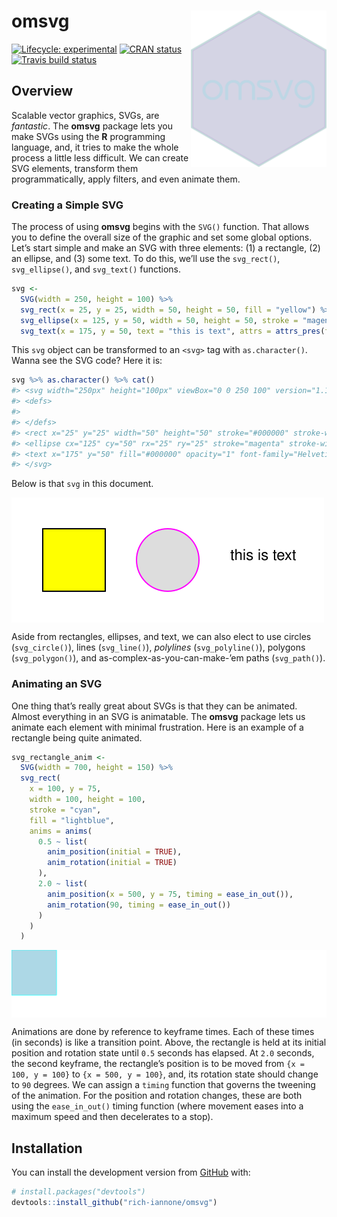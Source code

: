
<!-- README.md is generated from README.Rmd. Please edit that file -->

# omsvg <img src="man/figures/logo.svg" align="right" height="250px" />

<!-- badges: start -->

[![Lifecycle:
experimental](https://img.shields.io/badge/lifecycle-experimental-orange.svg)](https://www.tidyverse.org/lifecycle/#experimental)
[![CRAN
status](https://www.r-pkg.org/badges/version/omsvg)](https://CRAN.R-project.org/package=omsvg)
[![Travis build
status](https://travis-ci.org/rich-iannone/omsvg.svg?branch=master)](https://travis-ci.org/rich-iannone/omsvg)
<!-- badges: end -->

## Overview

Scalable vector graphics, SVGs, are *fantastic*. The **omsvg** package
lets you make SVGs using the **R** programming language, and, it tries
to make the whole process a little less difficult. We can create SVG
elements, transform them programmatically, apply filters, and even
animate them.

### Creating a Simple SVG

The process of using **omsvg** begins with the `SVG()` function. That
allows you to define the overall size of the graphic and set some global
options. Let’s start simple and make an SVG with three elements: (1) a
rectangle, (2) an ellipse, and (3) some text. To do this, we’ll use the
`svg_rect()`, `svg_ellipse()`, and `svg_text()` functions.

``` r
svg <- 
  SVG(width = 250, height = 100) %>%
  svg_rect(x = 25, y = 25, width = 50, height = 50, fill = "yellow") %>%
  svg_ellipse(x = 125, y = 50, width = 50, height = 50, stroke = "magenta") %>%
  svg_text(x = 175, y = 50, text = "this is text", attrs = attrs_pres(font_family = "Helvetica"))
```

This `svg` object can be transformed to an `<svg>` tag with
`as.character()`. Wanna see the SVG code? Here it is:

``` r
svg %>% as.character() %>% cat()
#> <svg width="250px" height="100px" viewBox="0 0 250 100" version="1.1" xmlns="http://www.w3.org/2000/svg" xmlns:xlink="http://www.w3.org/1999/xlink">
#> <defs>
#> 
#> </defs>
#> <rect x="25" y="25" width="50" height="50" stroke="#000000" stroke-width="1" fill="yellow" opacity="1"></rect>
#> <ellipse cx="125" cy="50" rx="25" ry="25" stroke="magenta" stroke-width="1" fill="#DDDDDD" opacity="1"></ellipse>
#> <text x="175" y="50" fill="#000000" opacity="1" font-family="Helvetica">this is text</text>
#> </svg>
```

Below is that `svg` in this document.

<img src="man/figures/example_1.svg" align="center" />

Aside from rectangles, ellipses, and text, we can also elect to use
circles (`svg_circle()`), lines (`svg_line()`), *polylines*
(`svg_polyline()`), polygons (`svg_polygon()`), and
as-complex-as-you-can-make-’em paths (`svg_path()`).

### Animating an SVG

One thing that’s really great about SVGs is that they can be animated.
Almost everything in an SVG is animatable. The **omsvg** package lets us
animate each element with minimal frustration. Here is an example of a
rectangle being quite animated.

``` r
svg_rectangle_anim <- 
  SVG(width = 700, height = 150) %>%
  svg_rect(
    x = 100, y = 75,
    width = 100, height = 100,
    stroke = "cyan",
    fill = "lightblue",
    anims = anims(
      0.5 ~ list(
        anim_position(initial = TRUE),
        anim_rotation(initial = TRUE)
      ),
      2.0 ~ list(
        anim_position(x = 500, y = 75, timing = ease_in_out()),
        anim_rotation(90, timing = ease_in_out())
      )
    )
  )
```

<img src="man/figures/example_2.svg" align="center" />

Animations are done by reference to keyframe times. Each of these times
(in seconds) is like a transition point. Above, the rectangle is held at
its initial position and rotation state until `0.5` seconds has elapsed.
At `2.0` seconds, the second keyframe, the rectangle’s position is to be
moved from `{x = 100, y = 100}` to `{x = 500, y = 100}`, and, its
rotation state should change to `90` degrees. We can assign a `timing`
function that governs the tweening of the animation. For the position
and rotation changes, these are both using the `ease_in_out()` timing
function (where movement eases into a maximum speed and then decelerates
to a stop).

## Installation

You can install the development version from
[GitHub](https://github.com/) with:

``` r
# install.packages("devtools")
devtools::install_github("rich-iannone/omsvg")
```
